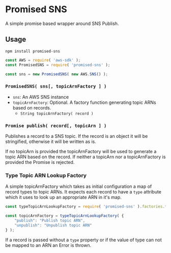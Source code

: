 # Promised SNS 

A simple promise based wrapper around SNS Publish.

## Usage

```
npm install promised-sns
```

```javascript
const AWS = require( 'aws-sdk' );
const PromisedSNS = require( 'promised-sns' );

const sns = new PromisedSNS( new AWS.SNS() ); 
```

### `PromisedSNS( sns[, topicArnFactory ] )`

* `sns`: An AWS SNS instance
* `topicArnFactory`: Optional.  A factory function generating 
  topic ARNs based on records.
  * `String topicArnFactory( record )`
  
### `Promise publish( record[, topicArn ] )`

Publishes a record to a SNS topic.  If the record is an object it 
will be stringified, otherwise it will be written as is.  

If no topicArn is provided the topicArnFactory will be used 
to generate a topic ARN based on the record.  If neither a 
topicArn nor a topicArnFactory is provided the Promise is 
rejected.

### Type Topic ARN Lookup Factory

A simple topicArnFactory which takes as initial configuration a 
map of record types to topic ARNs.  It expects each record to have 
a `type` attribute which it uses to look up an appropriate ARN 
in it's map.

```javascript
const typeTopicArnLookupFactory = require( 'promised-sns' ).factories.typeTopicArnLookupFactory;

const topicArnFactory = typeTopicArnLookupFactory( {
    "publish": "Publish topic ARN",
    "unpublish": "Unpublish topic ARN"
} );
```

If a record is passed without a `type` property or if the value 
of type can not be mapped to an ARN an Error is thrown. 
